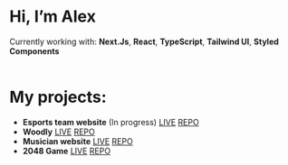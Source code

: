 <h1>Hi, I’m Alex</h1>
Currently working with: <b>Next.Js</b>, <b>React</b>, <b>TypeScript</b>, <b>Tailwind UI</b>, <b>Styled Components</b>
<br></br>

# My projects:
- <b>Esports team website</b> (In progress) <a href="https://gaming-team-platform.netlify.app/">LIVE</a> <a href="https://github.com/Xernaxe/gaming-team-platform">REPO</a>
- <b>Woodly</b> <a href="https://woodlyrooms.ro/">LIVE</a> <a href="https://github.com/Xernaxe/woodly">REPO</a>
- <b>Musician website</b> <a href="https://jansedlakmusic.com/">LIVE</a> <a href="https://github.com/Xernaxe/Artist-Portfolio-Website">REPO</a>
- <b>2048 Game</b> <a href="https://game2048vmadev.netlify.app/">LIVE</a> <a href="https://github.com/Xernaxe/Game2048-JavaScript">REPO</a>

